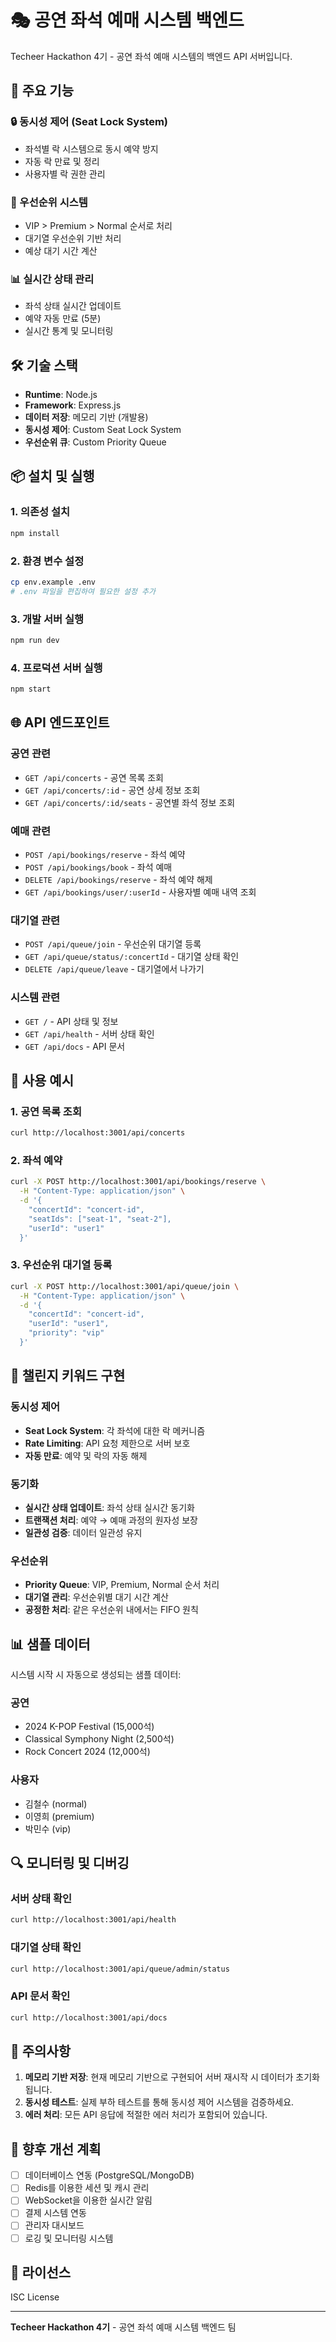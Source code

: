 # 🎭 공연 좌석 예매 시스템 백엔드

Techeer Hackathon 4기 - 공연 좌석 예매 시스템의 백엔드 API 서버입니다.

## 🚀 주요 기능

### 🔒 동시성 제어 (Seat Lock System)
- 좌석별 락 시스템으로 동시 예약 방지
- 자동 락 만료 및 정리
- 사용자별 락 권한 관리

### 🎯 우선순위 시스템
- VIP > Premium > Normal 순서로 처리
- 대기열 우선순위 기반 처리
- 예상 대기 시간 계산

### 📊 실시간 상태 관리
- 좌석 상태 실시간 업데이트
- 예약 자동 만료 (5분)
- 실시간 통계 및 모니터링

## 🛠 기술 스택

- **Runtime**: Node.js
- **Framework**: Express.js
- **데이터 저장**: 메모리 기반 (개발용)
- **동시성 제어**: Custom Seat Lock System
- **우선순위 큐**: Custom Priority Queue

## 📦 설치 및 실행

### 1. 의존성 설치
```bash
npm install
```

### 2. 환경 변수 설정
```bash
cp env.example .env
# .env 파일을 편집하여 필요한 설정 추가
```

### 3. 개발 서버 실행
```bash
npm run dev
```

### 4. 프로덕션 서버 실행
```bash
npm start
```

## 🌐 API 엔드포인트

### 공연 관련
- `GET /api/concerts` - 공연 목록 조회
- `GET /api/concerts/:id` - 공연 상세 정보 조회
- `GET /api/concerts/:id/seats` - 공연별 좌석 정보 조회

### 예매 관련
- `POST /api/bookings/reserve` - 좌석 예약
- `POST /api/bookings/book` - 좌석 예매
- `DELETE /api/bookings/reserve` - 좌석 예약 해제
- `GET /api/bookings/user/:userId` - 사용자별 예매 내역 조회

### 대기열 관련
- `POST /api/queue/join` - 우선순위 대기열 등록
- `GET /api/queue/status/:concertId` - 대기열 상태 확인
- `DELETE /api/queue/leave` - 대기열에서 나가기

### 시스템 관련
- `GET /` - API 상태 및 정보
- `GET /api/health` - 서버 상태 확인
- `GET /api/docs` - API 문서

## 🔧 사용 예시

### 1. 공연 목록 조회
```bash
curl http://localhost:3001/api/concerts
```

### 2. 좌석 예약
```bash
curl -X POST http://localhost:3001/api/bookings/reserve \
  -H "Content-Type: application/json" \
  -d '{
    "concertId": "concert-id",
    "seatIds": ["seat-1", "seat-2"],
    "userId": "user1"
  }'
```

### 3. 우선순위 대기열 등록
```bash
curl -X POST http://localhost:3001/api/queue/join \
  -H "Content-Type: application/json" \
  -d '{
    "concertId": "concert-id",
    "userId": "user1",
    "priority": "vip"
  }'
```

## 🎯 챌린지 키워드 구현

### 동시성 제어
- **Seat Lock System**: 각 좌석에 대한 락 메커니즘
- **Rate Limiting**: API 요청 제한으로 서버 보호
- **자동 만료**: 예약 및 락의 자동 해제

### 동기화
- **실시간 상태 업데이트**: 좌석 상태 실시간 동기화
- **트랜잭션 처리**: 예약 → 예매 과정의 원자성 보장
- **일관성 검증**: 데이터 일관성 유지

### 우선순위
- **Priority Queue**: VIP, Premium, Normal 순서 처리
- **대기열 관리**: 우선순위별 대기 시간 계산
- **공정한 처리**: 같은 우선순위 내에서는 FIFO 원칙

## 📊 샘플 데이터

시스템 시작 시 자동으로 생성되는 샘플 데이터:

### 공연
- 2024 K-POP Festival (15,000석)
- Classical Symphony Night (2,500석)
- Rock Concert 2024 (12,000석)

### 사용자
- 김철수 (normal)
- 이영희 (premium)
- 박민수 (vip)

## 🔍 모니터링 및 디버깅

### 서버 상태 확인
```bash
curl http://localhost:3001/api/health
```

### 대기열 상태 확인
```bash
curl http://localhost:3001/api/queue/admin/status
```

### API 문서 확인
```bash
curl http://localhost:3001/api/docs
```

## 🚨 주의사항

1. **메모리 기반 저장**: 현재 메모리 기반으로 구현되어 서버 재시작 시 데이터가 초기화됩니다.
2. **동시성 테스트**: 실제 부하 테스트를 통해 동시성 제어 시스템을 검증하세요.
3. **에러 처리**: 모든 API 응답에 적절한 에러 처리가 포함되어 있습니다.

## 🔮 향후 개선 계획

- [ ] 데이터베이스 연동 (PostgreSQL/MongoDB)
- [ ] Redis를 이용한 세션 및 캐시 관리
- [ ] WebSocket을 이용한 실시간 알림
- [ ] 결제 시스템 연동
- [ ] 관리자 대시보드
- [ ] 로깅 및 모니터링 시스템

## 📝 라이선스

ISC License

---

**Techeer Hackathon 4기** - 공연 좌석 예매 시스템 백엔드 팀
